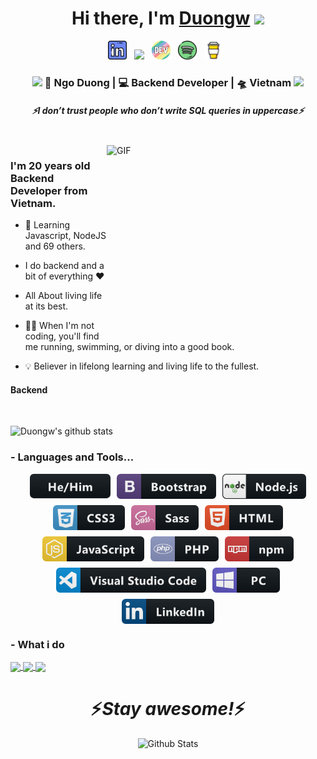<div align="center">
   <h1>Hi there, I'm <a href="https://hemant.codes">Duongw</a> 
    <img src="https://media.giphy.com/media/hvRJCLFzcasrR4ia7z/giphy.gif" width="25px">
   </h1>
</div>

<p align='center'>
  <a href="https://www.linkedin.com/in/duy-duongw-008a8a25b/"><img height="30" src="https://raw.githubusercontent.com/8bithemant/8bithemant/master/linkedin.png?raw=true"></a>&nbsp;&nbsp;
  <a href=""><img height="30" src="https://upload.wikimedia.org/wikipedia/commons/a/a5/Instagram_icon.png"></a>&nbsp;&nbsp;
  <a href=""><img height="30" src="https://raw.githubusercontent.com/8bithemant/8bithemant/master/devto.png?raw=true"></a>&nbsp;&nbsp;
  <a href=""><img height="30" src="https://raw.githubusercontent.com/8bithemant/8bithemant/master/spotify.png?raw=true"></a>&nbsp;&nbsp;
  <a href=""><img height="30" src="https://raw.githubusercontent.com/8bithemant/8bithemant/master/coffee.jpg?raw=true"></a>&nbsp;&nbsp;
</p>

<div align="center">
  <h3>
    <img src="https://media.giphy.com/media/WUlplcMpOCEmTGBtBW/giphy.gif" width="30"> 🙎 Ngo Duong | 💻 Backend Developer | 🛸 Vietnam 
    <img src="https://media.giphy.com/media/WUlplcMpOCEmTGBtBW/giphy.gif" width="30">
  </h3>
</div>

<h5 align="center">
  <i>⚡️I don’t trust people who don’t write SQL queries in uppercase⚡️</i>
</h5>

<br/>
<img align="right" height="300px" width="350px" alt="GIF" src="https://media3.giphy.com/media/v1.Y2lkPTc5MGI3NjExandnejI4NDdsMGZ2cnY1YW5zeWd5cTFkaTNkdXRvZ2swZGdndHlrNCZlcD12MV9pbnRlcm5hbF9naWZfYnlfaWQmY3Q9Zw/eVAvDEtEZscg5Ctobx/giphy.gif" />

<p align="center">
  <h3> I'm 20 years old Backend Developer from Vietnam.</h3>
</p>

- 🥀 Learning Javascript, NodeJS and 69 others.

- I do backend and a bit of everything :heart:

- All About living life at its best.

- 🏃‍♂️ When I'm not coding, you'll find me running, swimming, or diving into a good book.  

- 💡 Believer in lifelong learning and living life to the fullest.  

<p align="center">
  <h4> Backend </h4>
</p>
<br/>


![Duongw's github stats](https://github-readme-stats-git-masterrstaa-rickstaa.vercel.app/api?username=NgoDuongwww&show_icons=true&theme=tokyonight&hide=contribs,prs,issues)   

### - Languages and Tools...

<p align="center">
  <!-- Icons from https://github.com/MikeCodesDotNET/ColoredBadges -->
  <div style="display: flex; justify-content: center; flex-wrap: wrap; gap: 10px;"> 
    <img src="img/svg/hehim.svg" alt="hehim" height="40">
    <img src="img/svg/bootstrap.svg" alt="bootstrap" height="40">
    <img src="img/svg/nodejs.svg" alt="nodejs" height="40">
    <img src="img/svg/css3.svg" alt="css3" height="40">
    <img src="img/svg/sass.svg" alt="sass" height="40">
    <img src="img/svg/html.svg" alt="html" height="40"> 
    <img src="img/svg/js.svg" alt="js" height="40">
    <img src="img/svg/php.svg" alt="php" height="40">
    <img src="img/svg/npm.svg" alt="npm" height="40">
    <img src="img/svg/visualstudio_code.svg" alt="visualstudio_code" height="40">
    <img src="img/svg/pc.svg" alt="pc" height="40">
    <img src="img/svg/linkedin.svg" alt="linkedin" height="40">
  </div>
</p>

 ### - What i do

 <!-- web_sunao_pc -->
<a href="https://github.com/NgoDuongwww/web_sunao_pc/">
  <!-- Change the `github-readme-stats.anuraghazra1.vercel.app` to `github-readme-stats.vercel.app`  -->
  <img align="center" src="https://github-readme-stats.anuraghazra1.vercel.app/api/pin/?username=NgoDuongwww&repo=web_sunao_pc&theme=tokyonight" />
</a>    

<!-- web_trac_nghiem -->
<a href="https://github.com/NgoDuongwww/web_trac_nghiem/">
  <!-- Change the `github-readme-stats.anuraghazra1.vercel.app` to `github-readme-stats.vercel.app`  -->
  <img align="center" src="https://github-readme-stats.anuraghazra1.vercel.app/api/pin/?username=NgoDuongwww&repo=web_trac_nghiem&theme=tokyonight" />
</a>    

<!-- quan_ly_benh_nhan -->
<a href="https://github.com/NgoDuongwww/quan_ly_benh_nhan/">
  <!-- Change the `github-readme-stats.anuraghazra1.vercel.app` to `github-readme-stats.vercel.app`  -->
  <img align="center" src="https://github-readme-stats.anuraghazra1.vercel.app/api/pin/?username=NgoDuongwww&repo=quan_ly_benh_nhan&theme=tokyonight" />
</a> 

<h1 align='center'>⚡️<i>Stay awesome!</i>⚡️</h1>

<p align="center">
        <img src="https://raw.githubusercontent.com/mayhemantt/mayhemantt/Update/svg/Bottom.svg" alt="Github Stats" />
</p>